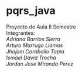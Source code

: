 # pqrs_java
Proyecto de Aula II Semestre  
Integrantes:   
*Adriana Barrios Sierra*    
*Arturo Marrugo Llamas*    
*Jhojam Caraballo Tapia*    
*Ismael David Trocha*  
*Jordan Jose Miranda Perez*

